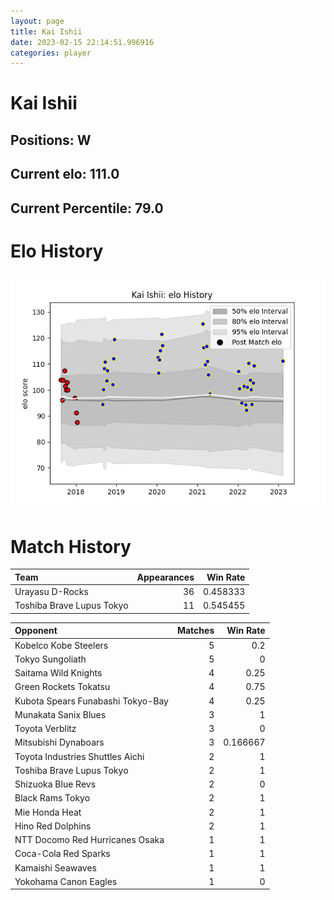 ```yaml
---  
layout: page  
title: Kai Ishii  
date: 2023-02-15 22:14:51.996916  
categories: player  
---
```

# Kai Ishii

## Positions: W

## Current elo: 111.0

## Current Percentile: 79.0

# Elo History


![elo history](history_KaiIshii.png)
# Match History


| Team                      |   Appearances |   Win Rate |
|:--------------------------|--------------:|-----------:|
| Urayasu D-Rocks           |            36 |   0.458333 |
| Toshiba Brave Lupus Tokyo |            11 |   0.545455 |

| Opponent                          |   Matches |   Win Rate |
|:----------------------------------|----------:|-----------:|
| Kobelco Kobe Steelers             |         5 |   0.2      |
| Tokyo Sungoliath                  |         5 |   0        |
| Saitama Wild Knights              |         4 |   0.25     |
| Green Rockets Tokatsu             |         4 |   0.75     |
| Kubota Spears Funabashi Tokyo-Bay |         4 |   0.25     |
| Munakata Sanix Blues              |         3 |   1        |
| Toyota Verblitz                   |         3 |   0        |
| Mitsubishi Dynaboars              |         3 |   0.166667 |
| Toyota Industries Shuttles Aichi  |         2 |   1        |
| Toshiba Brave Lupus Tokyo         |         2 |   1        |
| Shizuoka Blue Revs                |         2 |   0        |
| Black Rams Tokyo                  |         2 |   1        |
| Mie Honda Heat                    |         2 |   1        |
| Hino Red Dolphins                 |         2 |   1        |
| NTT Docomo Red Hurricanes Osaka   |         1 |   1        |
| Coca-Cola Red Sparks              |         1 |   1        |
| Kamaishi Seawaves                 |         1 |   1        |
| Yokohama Canon Eagles             |         1 |   0        |